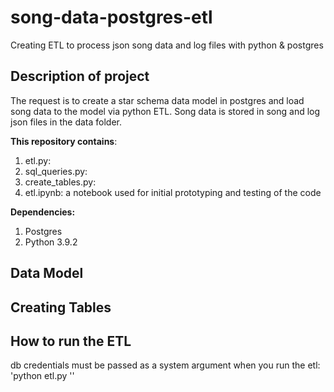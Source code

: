# song-data-postgres-etl
 Creating ETL to process json song data and log files with python & postgres

## Description of project
The request is to create a star schema data model in postgres and load song data to the model via python ETL. Song data is stored in song and log json files in the data folder.   
  
**This repository contains**: 
1. etl.py: 
2. sql_queries.py:  
3. create_tables.py: 
4. etl.ipynb: a notebook used for initial prototyping and testing of the code  

**Dependencies:**
1. Postgres 
2. Python 3.9.2

## Data Model

## Creating Tables

## How to run the ETL
db credentials must be passed as a system argument when you run the etl:   
				'python etl.py <uid> <pw>''
## 

##